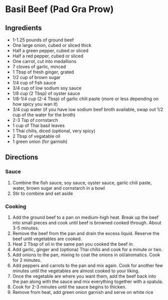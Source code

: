 # Basil Beef (Pad Gra Prow)

## Ingredients
- 1-1.25 pounds of ground beef
- One large onion, cubed or sliced thick
- Half a green pepper, cubed or sliced
- Half a red pepper, cubed or sliced
- One carrot, cut into medallions
- 7 cloves of garlic, minced
- 1 Tbsp of fresh ginger, grated
- 1/2 cup of brown sugar
- 1/4 cup of fish sauce
- 3/4 cup of low sodium soy sauce
- 1/8 cup (2 Tbsp) of oyster sauce
- 1/8-1/4 cup (2-4 Tbsp) of garlic chili paste (more or less depending on how spicy you wan it)
- 3/4 cup water (if you have low sodium beef broth available, swap out 1/2 cup of the water for the broth)
- 2-3 Tsp of cornstarch
- 1 cup of Thai basil leaves
- 1 Thai chilis, diced (optional, very spicy)
- 2 Tbsp of vegatable oil
- 1 green onion (for garnish)

## Directions

### Sauce
1. Combine the fish sauce, soy sauce, oyster sauce, garlic chili paste, water, brown sugar and cornstarch in a bowl
2. Stir to combine and set aside

### Cooking
1. Add the ground beef to a pan on medium-high heat. Break up the beef into small pieces and cook until beef is browned cooked through. About 3-5 minutes.
2. Remove the beef from the pan and drain the excess liquid. Reserve the beef until vegetables are cooked.
3. Heat 2 Tbsp of oil in the same pan you cooked the beef in.
4. Add garlic, ginger and (optiona) Thai chilis and cook for a minute or two.
5. Add onions to the pan, mixing to coat the onions in oil/airomatics. Cook for 2 minutes.
6. Add peppers and carrots to the pan and mix again. Cook for another few minutes until the vegetables are almost cooked to your liking.
7. Once the vegetable are where you want them, add the beef back into the pan along with the sauce and mix everything together with a spatula.
8. Cook for 2-3 minutes until the sauce begins to thicken.
9. Remove from heat, add green onion garnish and serve on white rice

